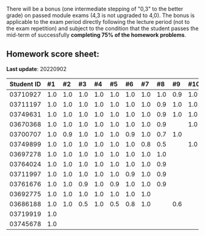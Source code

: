 There will be a bonus (one intermediate stepping of "0,3" to the better grade) on passed module exams (4,3 is not upgraded to 4,0). The bonus is applicable to the exam period directly following the lecture period (not to the exam repetition) and subject to the condition that the student passes the mid-term of successfully **completing 75% of the homework problems**.


## Homework score sheet:

**Last update**: 20220902

| Student ID | #1   | #2   | #3   | #4   | #5   | #6   | #7   | #8   | #9   | #10  | Sum  |
| ---------- | :--- | :--- | :--- | :--- | :--- | :--- | :--- | :--- | :--- | :--- | :--- |
| 03710927   | 1.0  | 1.0  | 1.0  | 1.0  | 1.0  | 1.0  | 1.0  | 1.0  | 0.9  | 1.0  | 9.9  |
| 03711197   | 1.0  | 1.0  | 1.0  | 1.0  | 1.0  | 1.0  | 1.0  | 0.9  | 1.0  | 1.0  | 9.9  |
| 03749631   | 1.0  | 1.0  | 1.0  | 1.0  | 1.0  | 1.0  | 1.0  | 0.9  | 1.0  | 1.0  | 9.9  |
| 03670368   | 1.0  | 1.0  | 1.0  | 1.0  | 1.0  | 1.0  | 1.0  | 0.9  |      | 1.0  | 8.9  |
| 03700707   | 1.0  | 0.9  | 1.0  | 1.0  | 1.0  | 0.9  | 1.0  | 0.7  | 1.0  |      | 8.5  |
| 03749899   | 1.0  | 1.0  | 1.0  | 1.0  | 1.0  | 1.0  | 0.8  | 0.5  |      | 1.0  | 8.3  |
| 03697278   | 1.0  | 1.0  | 1.0  | 1.0  | 1.0  | 1.0  | 1.0  | 1.0  |      |      | 8.0  |
| 03764024   | 1.0  | 1.0  | 1.0  | 1.0  | 1.0  | 1.0  | 1.0  | 0.9  |      |      | 7.9  |
| 03711997   | 1.0  | 1.0  | 1.0  | 1.0  | 1.0  | 0.9  | 1.0  | 0.9  |      |      | 7.8  |
| 03761676   | 1.0  | 1.0  | 0.9  | 1.0  | 0.9  | 1.0  | 1.0  | 0.9  |      |      | 7.7  |
| 03692775   | 1.0  | 1.0  | 1.0  | 1.0  | 1.0  | 1.0  | 1.0  |      |      |      | 7.0  |
| 03686188   | 1.0  | 1.0  | 0.5  | 1.0  | 0.5  | 0.8  | 1.0  |      | 0.6  |      | 6.4  |
| 03719919   | 1.0  |      |      |      |      |      |      |      |      |      | 1.0  |
| 03745678   | 1.0  |      |      |      |      |      |      |      |      |      | 1.0  |
